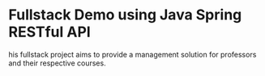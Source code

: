 # Fullstack Demo using Java Spring RESTful API

his fullstack project aims to provide a management solution for professors and their respective courses.

# 
